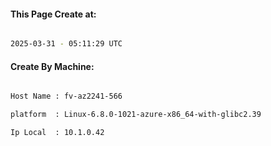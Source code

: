
   
#### This Page Create at:

```bash

2025-03-31 - 05:11:29 UTC

```

#### Create By Machine:

```bash

Host Name : fv-az2241-566

platform  : Linux-6.8.0-1021-azure-x86_64-with-glibc2.39

Ip Local  : 10.1.0.42

```

